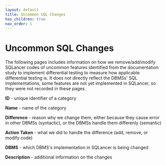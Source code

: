 ```yaml
---
layout: default
title: Uncommon SQL Changes
has_children: true
nav_order: 1
---
```


# Uncommon SQL Changes

The following pages includes information on how we remove/add/modify SQLancer codes of uncommon features identified from the documentation study to implement differential testing to measure how applicable differential testing is. It does not directly reflect the DBMSs' SQL implementations, some features are not yet implemented in SQLancer, so they were not recorded in these pages. 

**ID** - unique identifier of a category

**Name** - name of the category

**Difference** - reason why we change them, either because they cause error in other DBMSs (syntactic), or the DBMSs handle them differenly (semantic)

**Action Taken** - what we did to handle the difference (add, remove, or modify code)

**DBMS** - which DBMS's implementation in SQLancer is being changed

**Description** - additional information on the changes